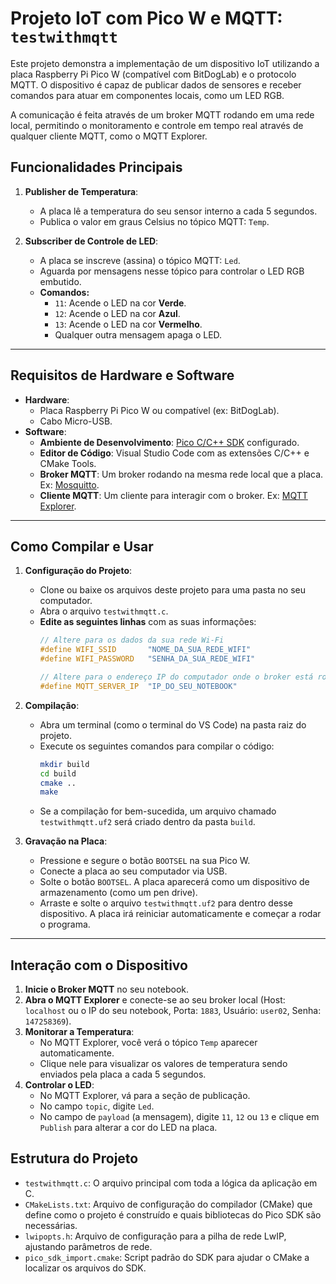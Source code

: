 # Projeto IoT com Pico W e MQTT: `testwithmqtt`

Este projeto demonstra a implementação de um dispositivo IoT utilizando a placa Raspberry Pi Pico W (compatível com BitDogLab) e o protocolo MQTT. O dispositivo é capaz de publicar dados de sensores e receber comandos para atuar em componentes locais, como um LED RGB.

A comunicação é feita através de um broker MQTT rodando em uma rede local, permitindo o monitoramento e controle em tempo real através de qualquer cliente MQTT, como o MQTT Explorer.

## Funcionalidades Principais

1.  **Publisher de Temperatura**:
    * A placa lê a temperatura do seu sensor interno a cada 5 segundos.
    * Publica o valor em graus Celsius no tópico MQTT: `Temp`.

2.  **Subscriber de Controle de LED**:
    * A placa se inscreve (assina) o tópico MQTT: `Led`.
    * Aguarda por mensagens nesse tópico para controlar o LED RGB embutido.
    * **Comandos:**
        * `11`: Acende o LED na cor **Verde**.
        * `12`: Acende o LED na cor **Azul**.
        * `13`: Acende o LED na cor **Vermelho**.
        * Qualquer outra mensagem apaga o LED.

---

## Requisitos de Hardware e Software

* **Hardware**:
    * Placa Raspberry Pi Pico W ou compatível (ex: BitDogLab).
    * Cabo Micro-USB.
* **Software**:
    * **Ambiente de Desenvolvimento**: [Pico C/C++ SDK](https://github.com/raspberrypi/pico-sdk) configurado.
    * **Editor de Código**: Visual Studio Code com as extensões C/C++ e CMake Tools.
    * **Broker MQTT**: Um broker rodando na mesma rede local que a placa. Ex: [Mosquitto](https://mosquitto.org/).
    * **Cliente MQTT**: Um cliente para interagir com o broker. Ex: [MQTT Explorer](http://mqtt-explorer.com/).

---

## Como Compilar e Usar

1.  **Configuração do Projeto**:
    * Clone ou baixe os arquivos deste projeto para uma pasta no seu computador.
    * Abra o arquivo `testwithmqtt.c`.
    * **Edite as seguintes linhas** com as suas informações:
        ```c
        // Altere para os dados da sua rede Wi-Fi
        #define WIFI_SSID       "NOME_DA_SUA_REDE_WIFI"
        #define WIFI_PASSWORD   "SENHA_DA_SUA_REDE_WIFI"

        // Altere para o endereço IP do computador onde o broker está rodando
        #define MQTT_SERVER_IP  "IP_DO_SEU_NOTEBOOK" 
        ```

2.  **Compilação**:
    * Abra um terminal (como o terminal do VS Code) na pasta raiz do projeto.
    * Execute os seguintes comandos para compilar o código:
        ```bash
        mkdir build
        cd build
        cmake ..
        make
        ```
    * Se a compilação for bem-sucedida, um arquivo chamado `testwithmqtt.uf2` será criado dentro da pasta `build`.

3.  **Gravação na Placa**:
    * Pressione e segure o botão `BOOTSEL` na sua Pico W.
    * Conecte a placa ao seu computador via USB.
    * Solte o botão `BOOTSEL`. A placa aparecerá como um dispositivo de armazenamento (como um pen drive).
    * Arraste e solte o arquivo `testwithmqtt.uf2` para dentro desse dispositivo. A placa irá reiniciar automaticamente e começar a rodar o programa.

---

## Interação com o Dispositivo

1.  **Inicie o Broker MQTT** no seu notebook.
2.  **Abra o MQTT Explorer** e conecte-se ao seu broker local (Host: `localhost` ou o IP do seu notebook, Porta: `1883`, Usuário: `user02`, Senha: `147258369`).
3.  **Monitorar a Temperatura**:
    * No MQTT Explorer, você verá o tópico `Temp` aparecer automaticamente.
    * Clique nele para visualizar os valores de temperatura sendo enviados pela placa a cada 5 segundos.
4.  **Controlar o LED**:
    * No MQTT Explorer, vá para a seção de publicação.
    * No campo `topic`, digite `Led`.
    * No campo de `payload` (a mensagem), digite `11`, `12` ou `13` e clique em `Publish` para alterar a cor do LED na placa.

## Estrutura do Projeto

* `testwithmqtt.c`: O arquivo principal com toda a lógica da aplicação em C.
* `CMakeLists.txt`: Arquivo de configuração do compilador (CMake) que define como o projeto é construído e quais bibliotecas do Pico SDK são necessárias.
* `lwipopts.h`: Arquivo de configuração para a pilha de rede LwIP, ajustando parâmetros de rede.
* `pico_sdk_import.cmake`: Script padrão do SDK para ajudar o CMake a localizar os arquivos do SDK.